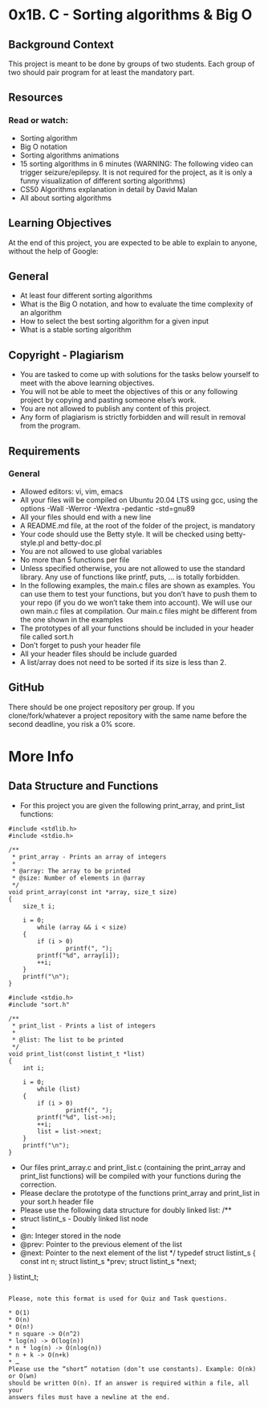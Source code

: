 # 0x1B. C - Sorting algorithms & Big O

## Background Context

This project is meant to be done by groups of two students. Each group of
two should pair program for at least the mandatory part.

## Resources
### Read or watch:

* Sorting algorithm
* Big O notation
* Sorting algorithms animations
* 15 sorting algorithms in 6 minutes (WARNING: The following video can trigger
seizure/epilepsy. It is not required for the project, as it is only a funny
visualization of different sorting algorithms)
* CS50 Algorithms explanation in detail by David Malan
* All about sorting algorithms

## Learning Objectives
At the end of this project, you are expected to be able to explain to anyone,
without the help of Google:

## General
* At least four different sorting algorithms
* What is the Big O notation, and how to evaluate the time complexity of an
algorithm
* How to select the best sorting algorithm for a given input
* What is a stable sorting algorithm

## Copyright - Plagiarism
* You are tasked to come up with solutions for the tasks below yourself to meet
with the above learning objectives.
* You will not be able to meet the objectives of this or any following project
by copying and pasting someone else’s work.
* You are not allowed to publish any content of this project.
* Any form of plagiarism is strictly forbidden and will result in removal from
the program.

## Requirements
### General
* Allowed editors: vi, vim, emacs
* All your files will be compiled on Ubuntu 20.04 LTS using gcc, using the
options -Wall -Werror -Wextra -pedantic -std=gnu89
* All your files should end with a new line
* A README.md file, at the root of the folder of the project, is mandatory
* Your code should use the Betty style. It will be checked using betty-style.pl
and betty-doc.pl
* You are not allowed to use global variables
* No more than 5 functions per file
* Unless specified otherwise, you are not allowed to use the standard library.
Any use of functions like printf, puts, … is totally forbidden.
* In the following examples, the main.c files are shown as examples. You can
use them to test your functions, but you don’t have to push them to your repo
(if you do we won’t take them into account). We will use our own main.c files
at compilation. Our main.c files might be different from the one shown in the
examples
* The prototypes of all your functions should be included in your header file
called sort.h
* Don’t forget to push your header file
* All your header files should be include guarded
* A list/array does not need to be sorted if its size is less than 2.

## GitHub
There should be one project repository per group. If you clone/fork/whatever a
project repository with the same name before the second deadline, you risk a 0%
score.

# More Info
## Data Structure and Functions
* For this project you are given the following print_array, and print_list
functions:
```
#include <stdlib.h>
#include <stdio.h>

/**
 * print_array - Prints an array of integers
 *
 * @array: The array to be printed
 * @size: Number of elements in @array
 */
void print_array(const int *array, size_t size)
{
	size_t i;

	i = 0;
        while (array && i < size)
	{
		if (i > 0)
                printf(", ");
		printf("%d", array[i]);
		++i;
	}
	printf("\n");
}
```
```
#include <stdio.h>
#include "sort.h"

/**
 * print_list - Prints a list of integers
 *
 * @list: The list to be printed
 */
void print_list(const listint_t *list)
{
	int i;

	i = 0;
        while (list)
	{
		if (i > 0)
                printf(", ");
		printf("%d", list->n);
		++i;
		list = list->next;
	}
	printf("\n");
}
```
* Our files print_array.c and print_list.c (containing the print_array and
print_list functions) will be compiled with your functions during the
correction.
* Please declare the prototype of the functions print_array and print_list in
your sort.h header file
* Please use the following data structure for doubly linked list:
/**
* struct listint_s - Doubly linked list node
*
* @n: Integer stored in the node
* @prev: Pointer to the previous element of the list
* @next: Pointer to the next element of the list
*/
typedef struct listint_s
{
	const int n;
	struct listint_s *prev;
	struct listint_s *next;

} listint_t;
```

Please, note this format is used for Quiz and Task questions.

* O(1)
* O(n)
* O(n!)
* n square -> O(n^2)
* log(n) -> O(log(n))
* n * log(n) -> O(nlog(n))
* n + k -> O(n+k)
* …
Please use the “short” notation (don’t use constants). Example: O(nk) or O(wn)
should be written O(n). If an answer is required within a file, all your
answers files must have a newline at the end.